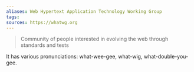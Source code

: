 ```yaml
---
aliases: Web Hypertext Application Technology Working Group
tags: 
sources: https://whatwg.org
---
```

> Community of people interested in evolving the web through standards and tests

It has various pronunciations: what-wee-gee, what-wig, what-double-you-gee.